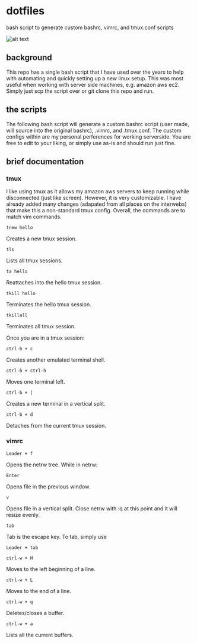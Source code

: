 # dotfiles
bash script to generate custom bashrc, vimrc, and tmux.conf scripts

![alt text](https://user-images.githubusercontent.com/29260348/37007853-41131f16-2094-11e8-9fb2-ce44ffad996e.png)

## background

This repo has a single bash script that I have used over the years to help with automating and quickly setting up a new linux setup. This was most useful when working with server side machines, e.g. amazon aws ec2. Simply just scp the script over or git clone this repo and run.

## the scripts

The following bash script will generate a custom bashrc script (user made, will source into the original bashrc), .vimrc, and .tmux.conf. The custom configs within are my personal perferences for working serverside. You are free to edit to your liking, or simply use as-is and should run just fine.

## brief documentation

### tmux

I like using tmux as it allows my amazon aws servers to keep running while disconnected (just like screen). However, it is very customizable. I have already added many changes (adapated from all places on the interwebs) that make this a non-standard tmux config. Overall, the commands are to match vim commands.

```
tnew hello
```
Creates a new tmux session.

```
tls
```
Lists all tmux sessions.

```
ta hello
```
Reattaches into the hello tmux session.
```
tkill hello
```
Terminates the hello tmux session.
```
tkillall
```
Terminates all tmux session. 

Once you are in a tmux session:
```
ctrl-b + c
```
Creates another emulated terminal shell.
```
ctrl-b + ctrl-h
```
Moves one terminal left.
```
ctrl-b + |
```
Creates a new terminal in a vertical split.
```
ctrl-b + d
```
Detaches from the current tmux session.


### vimrc

```
Leader + f
```
Opens the netrw tree.
While in netrw:
```
Enter
```
Opens file in the previous window.
```
v
```
Opens file in a vertical split. Close netrw with :q at this point and it will resize evenly.

```
tab
```
Tab is the escape key. To tab, simply use
```
Leader + tab
```

```
ctrl-w + H
```
Moves to the left beginning of a line.
```
ctrl-w + L
```
Moves to the end of a line.
```
ctrl-w + q
```
Deletes/closes a buffer.
```
ctrl-w + a
```
Lists all the current buffers.
